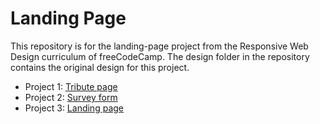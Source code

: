 # Landing Page

This repository is for the landing-page project from the Responsive Web Design curriculum of freeCodeCamp. The design folder in the repository contains the original design for this project.

- Project 1: <a href='https://tshambhavi.github.io/fccTributePage/' target='_blank'>Tribute page</a>
- Project 2: <a href='https://tshambhavi.github.io/fccsurveyForm/' target='_blank'>Survey form</a>
- Project 3: <a href='https://tshambhavi.github.io/fccLandingPage/' target='_blank'>Landing page</a>
